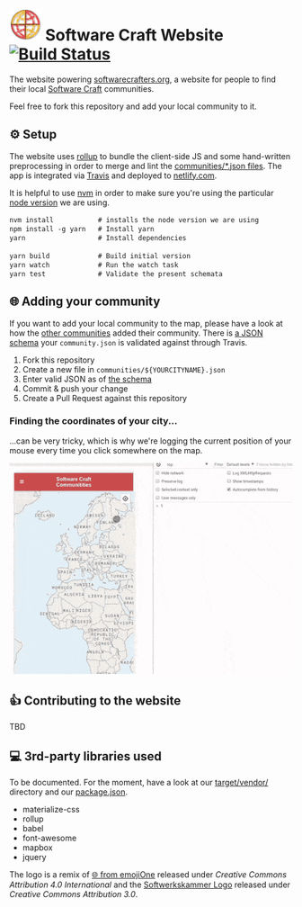 # ![Favicon](target/apple-icon-57x57.png) Software Craft Website [![Build Status](https://travis-ci.org/softwarecrafters/website.svg?branch=master)](https://travis-ci.org/softwarecrafters/website)

The website powering [softwarecrafters.org](https://softwarecrafters.org), a website for people to find their local [Software Craft](http://manifesto.softwarecraftsmanship.org/) communities.

Feel free to fork this repository and add your local community to it.

## ⚙️ Setup

The website uses [rollup](rollupjs.org) to bundle the client-side JS and some hand-written preprocessing in order to merge and lint the [communities/*.json files](communities/). The app is integrated via [Travis](https://travis-ci.org/softwarecrafters/website) and deployed to [netlify.com](https://www.netlify.com/).

It is helpful to use [nvm](https://github.com/creationix/nvm) in order to make sure you're using the particular [node version](.nvmrc) we are using.

```
nvm install           # installs the node version we are using
npm install -g yarn   # Install yarn
yarn                  # Install dependencies

yarn build            # Build initial version
yarn watch            # Run the watch task
yarn test             # Validate the present schemata
```

## 🌐 Adding your community

If you want to add your local community to the map, please have a look at how the [other communities](communities/) added their community. There is [a JSON schema](communities_schema.json) your `community.json` is validated against through Travis.

1. Fork this repository
2. Create a new file in `communities/${YOURCITYNAME}.json`
3. Enter valid JSON as of [the schema](communities_schema.json)
4. Commit & push your change
5. Create a Pull Request against this repository

### Finding the coordinates of your city...

...can be very tricky, which is why we're logging the current position of your mouse every time you click somewhere on the map.

![GIF showing how a mouse click logs the coordinates under the map to the console](docs/finding_coordinates.gif)

## 👍 Contributing to the website

TBD

## 💻 3rd-party libraries used

To be documented. For the moment, have a look at our [target/vendor/](target/vendor) directory and our [package.json](package.json).

- materialize-css
- rollup
- babel
- font-awesome
- mapbox
- jquery

The logo is a remix of [🌐 from emojiOne](https://github.com/emojione/emojione/tree/2.2.7/assets) released under *Creative Commons Attribution 4.0 International* and the [Softwerkskammer Logo](https://github.com/softwerkskammer/softwerkskammer-logos) released under *Creative Commons Attribution 3.0*.
